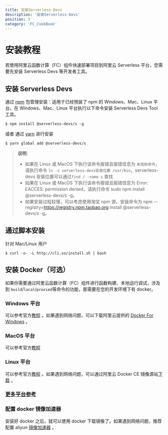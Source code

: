 ```yaml
---
title: 安装Serverless-Devs
description: '安装Serverless-Devs'
position: 3
category: 'FC_CookBook'
---
```



# 安装教程


若使用阿里云函数计算（FC）组件快速部署项目到阿里云 Serverless 平台，您需要先安装 Serverless Devs 等开发者工具。


## 安装 Serverless Devs

通过 [npm](https://www.npmjs.com/) 包管理安装：适用于已经预装了 npm 的 Windows、Mac、Linux 平台。在 Windows、Mac、Linux 平台执行以下命令安装 Serverless Devs Tool 工具。


```shell
$ npm install @serverless-devs/s -g
```


或者 通过 [yarn](https://yarnpkg.com/) 进行安装


```shell
$ yarn global add @serverless-devs/s
```


> **说明**:
>  
> - 如果在 Linux 或 MacOS 下执行该命令报错且报错信息为 `未找到命令`，请执行命令 `ln -s serverless-devs安装位置 /usr/bin`，serverless-devs 安装位置可以通过`find / -name s` 查找
> - 如果在 Linux 或 MacOS 下执行该命令报错且报错信息为 Error: EACCES: permission denied，请执行命令 sudo npm install @serverless-devs/s -g。
> - 如果安装过程较慢，可以考虑使用淘宝 npm 源，安装命令为 npm --registry=https://registry.npm.taobao.org install @serverless-devs/s -g。
> 



## 通过脚本安装


针对 Mac/Linux 用户


```shell
$ curl -o- -L http://cli.so/install.sh | bash
```


## 安装 Docker（可选）


如果你需要通过阿里云函数计算（FC）组件进行函数构建、本地运行调试，涉及到 `build`/`local`/`proxied`等命令的功能，那需要在您的开发环境下有 docker。


### Windows 平台


可以参考官方[教程](https://store.docker.com/editions/community/docker-ce-desktop-windows) 。如果遇到网络问题，可以下载阿里云提供的 [Docker For Windows](http://mirrors.aliyun.com/docker-toolbox/windows/docker-for-windows/beta/) 。


### MacOS 平台


可以参考官方[教程](https://docs.docker.com/desktop/mac/install/)


### Linux 平台


可以参考官方[教程](https://docs.docker.com/install/linux/docker-ce/ubuntu/#install-using-the-repository) 。如果遇到网络问题，可以通过阿里云 Docker CE 镜像源站[下载](https://yq.aliyun.com/articles/110806) 。


### [更多平台参考](https://hub.docker.com/search/?type=edition&offering=community)


### 配置 docker 镜像加速器


安装好 docker 之后，就可以使用 docker 下载镜像了。如果遇到网络问题，推荐配置 aliyun [镜像加速器](https://yq.aliyun.com/articles/29941) 。